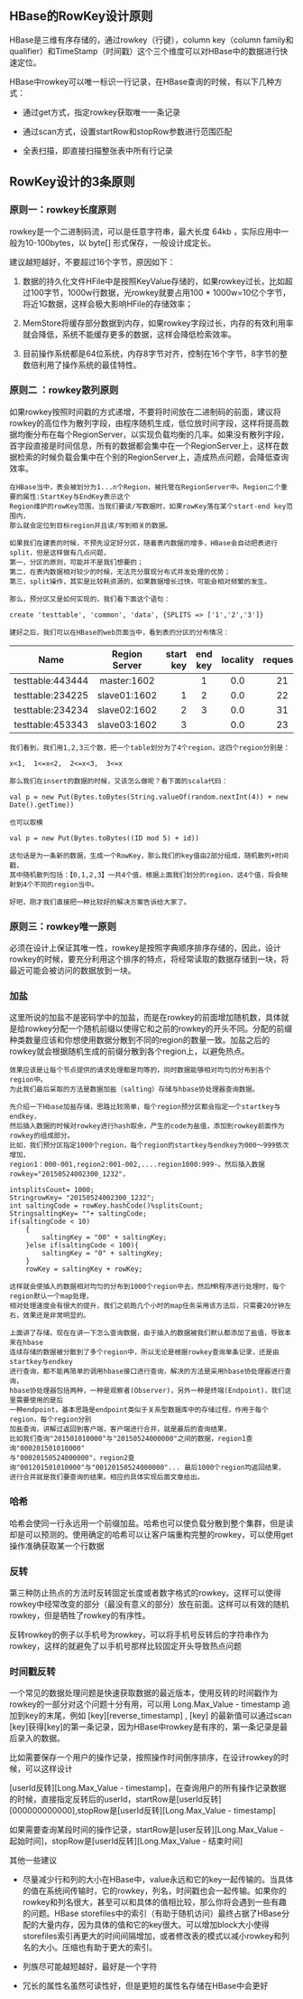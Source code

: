 ## HBase的RowKey设计原则

HBase是三维有序存储的，通过rowkey（行键），column key（column family和qualifier）和TimeStamp（时间戳）这个三个维度可以对HBase中的数据进行快速定位。

HBase中rowkey可以唯一标识一行记录，在HBase查询的时候，有以下几种方式：

- 通过get方式，指定rowkey获取唯一一条记录

- 通过scan方式，设置startRow和stopRow参数进行范围匹配

- 全表扫描，即直接扫描整张表中所有行记录

## RowKey设计的3条原则

### 原则一：rowkey长度原则
rowkey是一个二进制码流，可以是任意字符串，最大长度 64kb ，实际应用中一般为10-100bytes，以 byte[] 形式保存，一般设计成定长。

建议越短越好，不要超过16个字节，原因如下：

1. 数据的持久化文件HFile中是按照KeyValue存储的，如果rowkey过长，比如超过100字节，1000w行数据，光rowkey就要占用100 * 1000w=10亿个字节，将近1G数据，这样会极大影响HFile的存储效率；

2. MemStore将缓存部分数据到内存，如果rowkey字段过长，内存的有效利用率就会降低，系统不能缓存更多的数据，这样会降低检索效率。

3. 目前操作系统都是64位系统，内存8字节对齐，控制在16个字节，8字节的整数倍利用了操作系统的最佳特性。

### 原则二 ：rowkey散列原则

如果rowkey按照时间戳的方式递增，不要将时间放在二进制码的前面，建议将rowkey的高位作为散列字段，由程序随机生成，低位放时间字段，这样将提高数据均衡分布在每个RegionServer，以实现负载均衡的几率。如果没有散列字段，首字段直接是时间信息，所有的数据都会集中在一个RegionServer上，这样在数据检索的时候负载会集中在个别的RegionServer上，造成热点问题，会降低查询效率。

```
在HBase当中，表会被划分为1...n个Region，被托管在RegionServer中。Region二个重要的属性:StartKey与EndKey表示这个 
Region维护的rowKey范围，当我们要读/写数据时，如果rowKey落在某个start-end key范围内，
那么就会定位到目标region并且读/写到相关的数据。

如果我们在建表的时候，不预先设定好分区，随着表内数据的增多，HBase会自动把表进行split，但是这样做有几点问题，
第一，分区的原则，可能并不是我们想要的；
第二，在表内数据相对较少的时候，无法充分展现分布式并发处理的优势；
第三，split操作，其实是比较耗资源的，如果数据增长过快，可能会相对频繁的发生。

那么，预分区又是如何实现的，我们看下面这个语句：

create 'testtable', 'common', 'data', {SPLITS => ['1','2','3']}

建好之后，我们可以在HBase的web页面当中，看到表的分区的分布情况：
```
| Name | Region Server |  start key | end key | locality | requests 
|- | :-: | -: | :-: | :-: | :-: |
|testtable:443444 | master:1602|  | 1 | 0.0| 21 |
|testtable:234225 | slave01:1602| 1 | 2 | 0.0| 22 | 
|testtable:234234 | slave02:1602| 2 | 3 | 0.0| 31 |
|testtable:453343 | slave03:1602| 3 |  | 0.0| 23 |

```
我们看到，我们用1,2,3三个数，把一个table划分为了4个region，这四个region分别是：

x<1,  1<=x<2,  2<=x<3,  3<=x

那么我们在insert的数据的时候，又该怎么做呢？看下面的scala代码：

val p = new Put(Bytes.toBytes(String.valueOf(random.nextInt(4)) + new Date().getTime))

也可以取模

val p = new Put(Bytes.toBytes((ID mod 5) + id))

这句话是为一条新的数据，生成一个RowKey，那么我们的key值由2部分组成，随机散列+时间戳，
其中随机散列包括：【0,1,2,3】一共4个值，根据上面我们划分的region，这4个值，将会映射到4个不同的region当中。

好吧，刚才我们直接把一种比较好的解决方案告诉给大家了。
```

### 原则三：rowkey唯一原则

必须在设计上保证其唯一性，rowkey是按照字典顺序排序存储的，因此，设计rowkey的时候，要充分利用这个排序的特点，将经常读取的数据存储到一块，将最近可能会被访问的数据放到一块。

### 加盐

这里所说的加盐不是密码学中的加盐，而是在rowkey的前面增加随机数，具体就是给rowkey分配一个随机前缀以使得它和之前的rowkey的开头不同。分配的前缀种类数量应该和你想使用数据分散到不同的region的数量一致。加盐之后的rowkey就会根据随机生成的前缀分散到各个region上，以避免热点。

```
效果应该是让每个节点提供的请求处理都是均等的，同时数据能够相对均匀的分布到各个region中。
为此我们最后采取的方法是数据加盐（salting）存储与hbase协处理器查询数据。

先介绍一下Hbase加盐存储，思路比较简单，每个region预分区都会指定一个startkey与endkey，
然后插入数据的时候对rowkey进行hash取余，产生的code为盐值，添加到rowkey前面作为rowkey的组成部分。
比如，我们预分区指定1000个region，每个region的startkey与endkey为000～999依次增加，
region1：000-001,region2:001-002,....region1000:999-。然后插入数据rowkey="20150524002300_1232"，
       
intsplitsCount= 1000;
StringrowKey= "20150524002300_1232";
int saltingCode = rowKey.hashCode()%splitsCount;
StringsaltingKey= ""+ saltingCode;
if(saltingCode < 10)
    {
        saltingKey = "00" + saltingKey;
    }else if(saltingCode < 100){
        saltingKey = "0" + saltingKey;
    }
    rowKey = saltingKey + rowKey;
    
这样就会使插入的数据相对均匀的分布到1000个region中去，然后MR程序进行处理时，每个region默认一个map处理，
相对处理速度会有很大的提升，我们之前跑几个小时的map任务采用该方法后，只需要20分钟左右，效果还是非常明显的。

上面讲了存储，现在在讲一下怎么查询数据，由于插入的数据被我们默认都添加了盐值，导致本来在hbase
连续存储的数据被分散到了多个region中，所以无论是根据rowkey查询单条记录，还是由startkey与endkey
进行查询，都不能再简单的调用hbase接口进行查询，解决的方法是采用hbase协处理器进行查询，
hbase协处理器包括两种，一种是观察者(Observer)，另外一种是终端(Endpoint)，我们这里需要使用的是后
一种endpoint，基本思路是endpoint类似于关系型数据库中的存储过程，作用于每个region，每个region分别
加盐查询，讲解过返回到客户端，客户端进行合并，就是最后的查询结果，
比如我们查询"201501010000"与"20150524000000"之间的数据，region1查询"000201501010000"
与"00020150524000000"，region2查询"001201501010000"与"00120150524000000"... 最后1000个region均返回结果，
进行合并就是我们要查询的结果。相应的具体实现后面文章给出。    
```

### 哈希

哈希会使同一行永远用一个前缀加盐。哈希也可以使负载分散到整个集群，但是读却是可以预测的。使用确定的哈希可以让客户端重构完整的rowkey，可以使用get操作准确获取某一个行数据

### 反转

第三种防止热点的方法时反转固定长度或者数字格式的rowkey。这样可以使得rowkey中经常改变的部分（最没有意义的部分）放在前面。这样可以有效的随机rowkey，但是牺牲了rowkey的有序性。

反转rowkey的例子以手机号为rowkey，可以将手机号反转后的字符串作为rowkey，这样的就避免了以手机号那样比较固定开头导致热点问题

### 时间戳反转

一个常见的数据处理问题是快速获取数据的最近版本，使用反转的时间戳作为rowkey的一部分对这个问题十分有用，可以用 Long.Max_Value - timestamp 追加到key的末尾，例如 [key][reverse_timestamp] , [key] 的最新值可以通过scan [key]获得[key]的第一条记录，因为HBase中rowkey是有序的，第一条记录是最后录入的数据。

比如需要保存一个用户的操作记录，按照操作时间倒序排序，在设计rowkey的时候，可以这样设计

[userId反转][Long.Max_Value - timestamp]，在查询用户的所有操作记录数据的时候，直接指定反转后的userId，startRow是[userId反转][000000000000],stopRow是[userId反转][Long.Max_Value - timestamp]

如果需要查询某段时间的操作记录，startRow是[user反转][Long.Max_Value - 起始时间]，stopRow是[userId反转][Long.Max_Value - 结束时间]

其他一些建议

- 尽量减少行和列的大小在HBase中，value永远和它的key一起传输的。当具体的值在系统间传输时，它的rowkey，列名，时间戳也会一起传输。如果你的rowkey和列名很大，甚至可以和具体的值相比较，那么你将会遇到一些有趣的问题。HBase storefiles中的索引（有助于随机访问）最终占据了HBase分配的大量内存，因为具体的值和它的key很大。可以增加block大小使得storefiles索引再更大的时间间隔增加，或者修改表的模式以减小rowkey和列名的大小。压缩也有助于更大的索引。

- 列族尽可能越短越好，最好是一个字符

- 冗长的属性名虽然可读性好，但是更短的属性名存储在HBase中会更好


